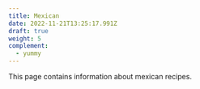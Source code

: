 ```yaml
---
title: Mexican
date: 2022-11-21T13:25:17.991Z
draft: true
weight: 5
complement:
  - yummy
---
```

T﻿his page contains information about mexican recipes.